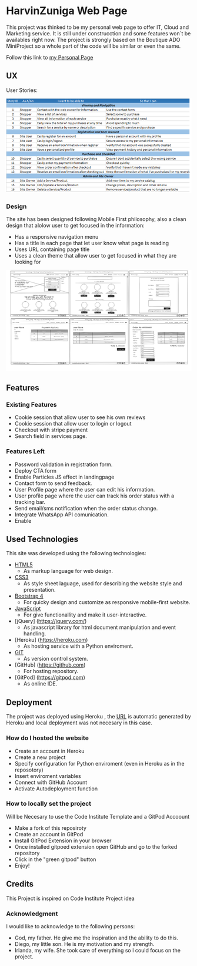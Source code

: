 # HarvinZuniga Web Page

This project was thinked to be my personal web page to offer IT, Cloud and Marketing service. It is still under construcction and some features won´t be availables right now. The project is strongly based on the Boutique ADO MiniProject so a whole part of the code will be similar or even the same.

Follow this link to [my Personal Page](https://harvinzuniga.herokuapp.com/)

## UX

User Stories:

![](./userstories.png)
  
### Design

The site has been designed following Mobile First philosophy, also a clean design that alolow user to get focused in the information:

  * Has a responsive navigation menu 
  * Has a title in each page that let user know what page is reading
  * Uses URL containing page title 
  * Uses a clean theme that allow user to get focused in what they are looking for
  
  ![](./mockups.png)
  
## Features
### Existing Features

  * Cookie session that allow user to see his own reviews
  * Cookie session that allow user to login or logout
  * Checkout with stripe payment
  * Search field in services page.
  
### Features Left

  * Password validation in registration form.
  * Deploy CTA form
  * Enable Particles JS effect in landingpage
  * Contact form to send feedback.
  * User Profile page where the user can edit his information.
  * User profile page where the user can track his order status with a tracking bar.
  * Send email/sms notification when the order status change.
  * Integrate WhatsApp API comunication.
  * Enable 
  
## Used Technologies
This site was developed using the following technologies:

* [HTML5](https://en.wikipedia.org/wiki/HTML) 
   * As markup language for web design.
 * [CSS3](https://en.wikipedia.org/wiki/Cascading_Style_Sheets)
   * As style sheet laguage, used for describing the website style and presentation.
 * [Bootstrap 4](https://getbootstrap.com/)
   * For quicky design and customize as responsive mobile-first website.
 * [JavaScript](https://developer.mozilla.org/en-US/docs/Web/JavaScript)
   * For give functionallity and make it user-interactive.
 * [jQuery] (https://jquery.com/)
   * As javascript library for html document manipulation and event handling.
 * [Heroku] (https://heroku.com)
   * As hosting service with a Python enviroment.
 * [GIT](https://git-scm.com/)
   * As version control system.
 * [GitHub] (https://github.com)
   * For hosting repository.
 * [GitPod] (https://gitpod.com)
   *  As online IDE.

## Deployment

The project was deployed using Heroku , the [URL](https://harvinzuniga.herokuapp.com/) is automatic generated by Heroku and local deployment was not necesary in this case.

### How do I hosted the website

  * Create an account in Heroku
  * Create a new project
  * Specify configuration for Python enviroment (even in Heroku as in the reposotory)
  * Insert enviroment variables
  * Connect with GitHub Account
  * Activate Autodeployment function

### How to locally set the project

Will be Necesary to use the Code Institute Template and a GitPod Accoount
  * Make a fork of this reposiroty
  * Create an account in GitPod
  * Install GitPod Extension in your browser
  * Once installed gitpoed extension open GitHub and go to the forked repository
  * Click in the "green gitpod" button
  * Enjoy!

## Credits

This Project is inspired on Code Institute Project idea

### Acknowledgment

I would like to acknowledge to the following persons:

  * God, my father. He give me the inspiration and the ability to do this.
  * Diego, my little son. He is my motivation and my strength.
  * Irlanda, my wife. She took care of everything so I could focus on the project.
